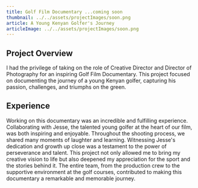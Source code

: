 ```yaml
---
title: Golf Film Documentary ...coming soon
thumbnail: ../../assets/projectImages/soon.png
article: A Young Kenyan Golfer's Journey
articleImage: ../../assets/projectImages/soon.png
---
```


## Project Overview

I had the privilege of taking on the role of Creative Director and Director of Photography for an inspiring Golf Film Documentary. This project focused on documenting the journey of a young Kenyan golfer, capturing his passion, challenges, and triumphs on the green.


## Experience

Working on this documentary was an incredible and fulfilling experience. Collaborating with Jesse, the talented young golfer at the heart of our film, was both inspiring and enjoyable. Throughout the shooting process, we shared many moments of laughter and learning. Witnessing Jesse's dedication and growth up close was a testament to the power of perseverance and talent. This project not only allowed me to bring my creative vision to life but also deepened my appreciation for the sport and the stories behind it. The entire team, from the production crew to the supportive environment at the golf courses, contributed to making this documentary a remarkable and memorable journey.


